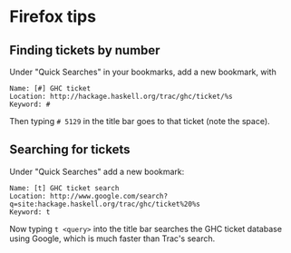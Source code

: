 # Firefox tips

## Finding tickets by number


Under "Quick Searches" in your bookmarks, add a new bookmark, with

```wiki
Name: [#] GHC ticket
Location: http://hackage.haskell.org/trac/ghc/ticket/%s
Keyword: #
```


Then typing `# 5129` in the title bar goes to that ticket (note the
space).

## Searching for tickets


Under "Quick Searches" add a new bookmark:

```wiki
Name: [t] GHC ticket search
Location: http://www.google.com/search?q=site:hackage.haskell.org/trac/ghc/ticket%20%s
Keyword: t
```


Now typing `t <query>` into the title bar searches the GHC ticket
database using Google, which is much faster than Trac's search.
